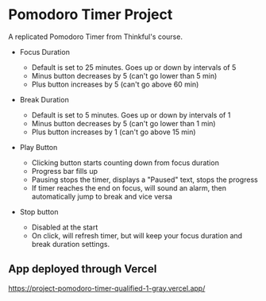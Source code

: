 # Pomodoro Timer Project

A replicated Pomodoro Timer from Thinkful's course.
* Focus Duration
  * Default is set to 25 minutes. Goes up or down by intervals of 5
  * Minus button decreases by 5 (can't go lower than 5 min)
  * Plus button increases by 5 (can't go above 60 min)
  
* Break Duration
  * Default is set to 5 minutes. Goes up or down by intervals of 1
  * Minus button decreases by 5 (can't go lower than 1 min)
  * Plus button increases by 1 (can't go above 15 min)
  
* Play Button
  * Clicking button starts counting down from focus duration
  * Progress bar fills up
  * Pausing stops the timer, displays a "Paused" text, stops the progress
  * If timer reaches the end on focus, will sound an alarm, then automatically jump to break and vice versa
  
* Stop button
  * Disabled at the start
  * On click, will refresh timer, but will keep your focus duration and break duration settings.


## App deployed through Vercel
https://project-pomodoro-timer-qualified-1-gray.vercel.app/

